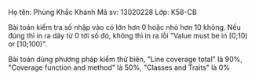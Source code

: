 ﻿Họ tên: Phùng Khắc Khánh
Mã sv: 13020228
Lớp: K58-CB


Bài toán kiểm tra số nhập vào có lớn hơn 0 hoặc nhỏ hơn 10 không.
Nếu đúng thì in ra dãy từ 0 tới số đó, không thì in ra lỗi "Value must be in [0;10) or [10;100)".

Bài toán dùng phương pháp kiểm thử biên, "Line coverage total" là 90%, "Coverage function and method" là 50%, "Classes and Traits" là 0%
